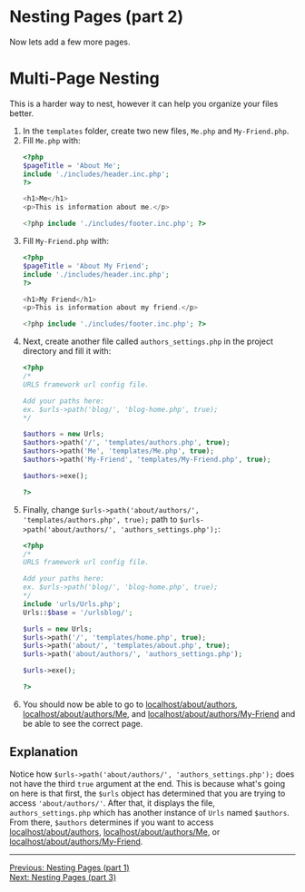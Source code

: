 # Nesting Pages (part 2)
Now lets add a few more pages.
# Multi-Page Nesting
This is a harder way to nest, however it can help you organize your files better.
1. In the `templates` folder, create two new files, `Me.php` and `My-Friend.php`.
2. Fill `Me.php` with:
   ```PHP
   <?php
   $pageTitle = 'About Me';
   include './includes/header.inc.php';
   ?>
   
   <h1>Me</h1>
   <p>This is information about me.</p>
   
   <?php include './includes/footer.inc.php'; ?>
   ```
3. Fill `My-Friend.php` with:
   ```PHP
   <?php
   $pageTitle = 'About My Friend';
   include './includes/header.inc.php';
   ?>
   
   <h1>My Friend</h1>
   <p>This is information about my friend.</p>
   
   <?php include './includes/footer.inc.php'; ?>
   ```
4. Next, create another file called `authors_settings.php` in the project directory and fill it with:
   ```PHP
   <?php
   /*
   URLS framework url config file.
   
   Add your paths here:
   ex. $urls->path('blog/', 'blog-home.php', true);
   */
   
   $authors = new Urls;
   $authors->path('/', 'templates/authors.php', true);
   $authors->path('Me', 'templates/Me.php', true);
   $authors->path('My-Friend', 'templates/My-Friend.php', true);
   
   $authors->exe();
   
   ?>
   ```
5. Finally, change `$urls->path('about/authors/', 'templates/authors.php', true);` path to `$urls->path('about/authors/', 'authors_settings.php');`:
   ```PHP
   <?php
   /*
   URLS framework url config file.
   
   Add your paths here:
   ex. $urls->path('blog/', 'blog-home.php', true);
   */
   include 'urls/Urls.php';
   Urls::$base = '/urlsblog/';
   
   $urls = new Urls;
   $urls->path('/', 'templates/home.php', true);
   $urls->path('about/', 'templates/about.php', true);
   $urls->path('about/authors/', 'authors_settings.php');
   
   $urls->exe();
   
   ?>
   ```
6. You should now be able to go to [localhost/about/authors](http://localhost/about/authors), [localhost/about/authors/Me](http://localhost/about/authors/Me), and [localhost/about/authors/My-Friend](http://localhost/about/authors/My-Friend) and be able to see the correct page.

## Explanation
Notice how `$urls->path('about/authors/', 'authors_settings.php');` does not have the third `true` argument at the end. This is because what's going on here is that first, the `$urls` object has determined that you are trying to access `'about/authors/'`. After that, it displays the file, `authors_settings.php` which has another instance of `Urls` named `$authors`. From there, `$authors` determines if you want to access [localhost/about/authors](http://localhost/about/authors), [localhost/about/authors/Me](http://localhost/about/authors/Me), or [localhost/about/authors/My-Friend](http://localhost/about/authors/My-Friend).
___
[Previous: Nesting Pages (part 1)](nesting_p1.md)  
[Next: Nesting Pages (part 3)](nesting_p3.md)
